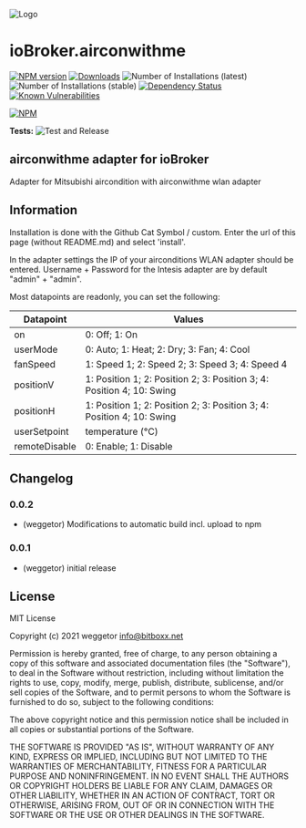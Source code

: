 ![Logo](admin/airconwithme.png)
# ioBroker.airconwithme

[![NPM version](http://img.shields.io/npm/v/iobroker.airconwithme.svg)](https://www.npmjs.com/package/iobroker.airconwithme)
[![Downloads](https://img.shields.io/npm/dm/iobroker.airconwithme.svg)](https://www.npmjs.com/package/iobroker.airconwithme)
![Number of Installations (latest)](http://iobroker.live/badges/airconwithme-installed.svg)
![Number of Installations (stable)](http://iobroker.live/badges/airconwithme-stable.svg)
[![Dependency Status](https://img.shields.io/david/weggetor/iobroker.airconwithme.svg)](https://david-dm.org/weggetor/iobroker.airconwithme)
[![Known Vulnerabilities](https://snyk.io/test/github/weggetor/ioBroker.airconwithme/badge.svg)](https://snyk.io/test/github/weggetor/ioBroker.airconwithme)

[![NPM](https://nodei.co/npm/iobroker.airconwithme.png?downloads=true)](https://nodei.co/npm/iobroker.airconwithme/)

**Tests:** ![Test and Release](https://github.com/weggetor/ioBroker.airconwithme/workflows/Test%20and%20Release/badge.svg)

## airconwithme adapter for ioBroker

Adapter for Mitsubishi aircondition with airconwithme wlan adapter

## Information 
Installation is done with the Github Cat Symbol / custom. Enter the url of this page (without README.md) and select 'install'. 

In the adapter settings the IP of your airconditions WLAN adapter should be entered. Username + Password for the Intesis adapter are by default "admin" + "admin".

Most datapoints are readonly, you can set the following:

| Datapoint | Values |
|----------|----------|
| on | 0: Off; 1: On |
| userMode | 0: Auto; 1: Heat; 2: Dry; 3: Fan; 4: Cool |
| fanSpeed | 1: Speed 1; 2: Speed 2; 3: Speed 3; 4: Speed 4 |
| positionV | 1: Position 1; 2: Position 2; 3: Position 3; 4: Position 4; 10: Swing |
| positionH | 1: Position 1; 2: Position 2; 3: Position 3; 4: Position 4; 10: Swing |
| userSetpoint | temperature (°C) |
| remoteDisable | 0: Enable; 1: Disable |

## Changelog

### 0.0.2
* (weggetor) Modifications to automatic build incl. upload to npm

### 0.0.1
* (weggetor) initial release

## License
MIT License

Copyright (c) 2021 weggetor <info@bitboxx.net>

Permission is hereby granted, free of charge, to any person obtaining a copy
of this software and associated documentation files (the "Software"), to deal
in the Software without restriction, including without limitation the rights
to use, copy, modify, merge, publish, distribute, sublicense, and/or sell
copies of the Software, and to permit persons to whom the Software is
furnished to do so, subject to the following conditions:

The above copyright notice and this permission notice shall be included in all
copies or substantial portions of the Software.

THE SOFTWARE IS PROVIDED "AS IS", WITHOUT WARRANTY OF ANY KIND, EXPRESS OR
IMPLIED, INCLUDING BUT NOT LIMITED TO THE WARRANTIES OF MERCHANTABILITY,
FITNESS FOR A PARTICULAR PURPOSE AND NONINFRINGEMENT. IN NO EVENT SHALL THE
AUTHORS OR COPYRIGHT HOLDERS BE LIABLE FOR ANY CLAIM, DAMAGES OR OTHER
LIABILITY, WHETHER IN AN ACTION OF CONTRACT, TORT OR OTHERWISE, ARISING FROM,
OUT OF OR IN CONNECTION WITH THE SOFTWARE OR THE USE OR OTHER DEALINGS IN THE
SOFTWARE.
